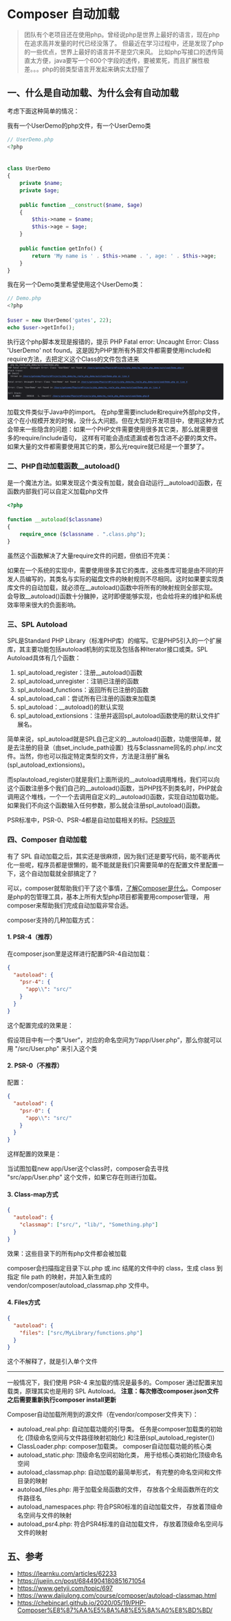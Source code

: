 # Composer 自动加载

> 团队有个老项目还在使用php。曾经说php是世界上最好的语言，现在php在追求高并发量的时代已经没落了。
> 但最近在学习过程中，还是发现了php的一些优点，世界上最好的语言并不是空穴来风。
> 比如php写接口的透传简直太方便，java要写一个600个字段的透传，要被累死，而且扩展性极差。。。php的弱类型语言开发起来确实太舒服了

## 一、什么是自动加载、为什么会有自动加载

考虑下面这种简单的情况：

我有一个UserDemo的php文件，有一个UserDemo类
```php
// UserDemo.php
<?php


class UserDemo
{
    private $name;
    private $age;

    public function __construct($name, $age)
    {
        $this->name = $name;
        $this->age = $age;
    }

    public function getInfo() {
        return 'My name is ' . $this->name . ', age: ' . $this->age;
    }
}

```
我在另一个Demo类里希望使用这个UserDemo类：
```php
// Demo.php
<?php

$user = new UserDemo('gates', 22);
echo $user->getInfo();
```

执行这个php脚本发现是报错的，提示 PHP Fatal error:  Uncaught Error: Class 'UserDemo' not found。这是因为PHP里所有外部文件都需要使用include和require方法，去把定义这个Class的文件包含进来
![img_1.png](img/img_1.png)

加载文件类似于Java中的import。
在php里需要include和require外部php文件，这个在小规模开发的时候，没什么大问题。但在大型的开发项目中，使用这种方式会带来一些隐含的问题：如果一个PHP文件需要使用很多其它类，那么就需要很多的require/include语句，
这样有可能会造成遗漏或者包含进不必要的类文件。如果大量的文件都需要使用其它的类，那么光require就已经是一个噩梦了。


### 二、PHP自动加载函数__autoload()

是一个魔法方法。如果发现这个类没有加载，就会自动运行__autoload()函数，在函数内部我们可以自定义加载php文件
```php
<?php

function __autoload($classname)
{
    require_once ($classname . ".class.php");
}
```

虽然这个函数解决了大量require文件的问题，但依旧不完美：

如果在一个系统的实现中，需要使用很多其它的类库，这些类库可能是由不同的开发人员编写的，其类名与实际的磁盘文件的映射规则不尽相同。这时如果要实现类库文件的自动加载，就必须在__autoload()函数中将所有的映射规则全部实现。
会导致__autoload()函数十分臃肿，这时即便能够实现，也会给将来的维护和系统效率带来很大的负面影响。


### 三、SPL Autoload

SPL是Standard PHP Library（标准PHP库）的缩写。它是PHP5引入的一个扩展库，其主要功能包括autoload机制的实现及包括各种Iterator接口或类。SPL Autoload具体有几个函数：

1. spl_autoload_register：注册__autoload()函数
2. spl_autoload_unregister：注销已注册的函数
3. spl_autoload_functions：返回所有已注册的函数
4. spl_autoload_call：尝试所有已注册的函数来加载类
5. spl_autoload：__autoload()的默认实现
6. spl_autoload_extionsions：注册并返回spl_autoload函数使用的默认文件扩展名。

简单来说，spl_autoload就是SPL自己定义的__autoload()函数，功能很简单，就是去注册的目录（由set_include_path设置）找与$classname同名的.php/.inc文件。当然，你也可以指定特定类型的文件，方法是注册扩展名(spl_autoload_extionsions)。

而splautoload_register()就是我们上面所说的__autoload调用堆栈，我们可以向这个函数注册多个我们自己的__autoload()函数，当PHP找不到类名时，PHP就会调用这个堆栈，一个一个去调用自定义的__autoload()函数，实现自动加载功能。如果我们不向这个函数输入任何参数，那么就会注册spl_autoload()函数。


PSR标准中，PSR-0、PSR-4都是自动加载相关的标。[PSR规范](psr.md)

### 四、Composer 自动加载

有了 SPL 自动加载之后，其实还是很麻烦，因为我们还是要写代码，能不能再优化一些呢，程序员都是很懒的，能不能就是我们只需要简单的在配置文件里配置一下，这个自动加载就全部搞定了？

可以，composer就帮助我们干了这个事情，[了解Composer是什么](composer.md)。Composer是php的包管理工具，基本上所有大型php项目都需要用composer管理，
用composer来帮助我们完成自动加载非常合适。


composer支持的几种加载方式：

#### 1. PSR-4（推荐）

在composer.json里是这样进行配置PSR-4自动加载：
```json
{
  "autoload": {
    "psr-4": {
      "app\\": "src/"
    }
  }
}
```

这个配置完成的效果是：

假设项目中有一个类“User”，对应的命名空间为“/app/User.php”，那么你就可以用 "/src/User.php" 来引入这个类

#### 2. PSR-0（不推荐）

配置：
```json
{
  "autoload": {
    "psr-0": {
      "app\\": "src/"
    }
  }
}
```

这样配置的效果是：

当试图加载new app/User这个class时，composer会去寻找 "src/app/User.php" 这个文件，如果它存在则进行加载。

#### 3. Class-map方式

```json
{
  "autoload": {
    "classmap": ["src/", "lib/", "Something.php"]
  }
}
```
效果：这些目录下的所有php文件都会被加载

composer会扫描指定目录下以.php 或.inc 结尾的文件中的 class，生成 class 到指定 file path 的映射，并加入新生成的vendor/composer/autoload_classmap.php 文件中。

#### 4. Files方式

```json
{
  "autoload": {
    "files": ["src/MyLibrary/functions.php"]
  }
}
```

这个不解释了，就是引入单个文件


---

一般情况下，我们使用 PSR-4 来加载的情况是最多的。Composer 通过配置来加载类，原理其实也是用的 SPL Autoload。
**注意：每次修改composer.json文件之后需要重新执行composer install更新**


Composer自动加载所用到的源文件（在vendor/composer文件夹下）：

- autoload_real.php: 自动加载功能的引导类。
    任务是composer加载类的初始化 (顶级命名空间与文件路径映射初始化) 和注册(spl_autoload_register())
- ClassLoader.php: composer加载类。
    composer自动加载功能的核心类
- autoload_static.php: 顶级命名空间初始化类，
    用于给核心类初始化顶级命名空间
- autoload_classmap.php: 自动加载的最简单形式，
    有完整的命名空间和文件目录的映射
- autoload_files.php: 用于加载全局函数的文件，
    存放各个全局函数所在的文件路径名
- autoload_namespaces.php: 符合PSR0标准的自动加载文件，
    存放着顶级命名空间与文件的映射
- autoload_psr4.php: 符合PSR4标准的自动加载文件，
    存放着顶级命名空间与文件的映射


## 五、参考
- https://learnku.com/articles/62233
- https://juejin.cn/post/6844904180851671054
- https://www.getyii.com/topic/697
- https://www.daijulong.com/course/composer/autoload-classmap.html
- https://chebincarl.github.io/2020/05/19/PHP-Composer%E8%87%AA%E5%8A%A8%E5%8A%A0%E8%BD%BD/